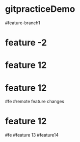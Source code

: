 # gitpracticeDemo

#feature-branch1
# feature -2
# feature 12

# feature 12
#fe
#remote feature changes

# feature 12
#fe
#feature 13
#feature14